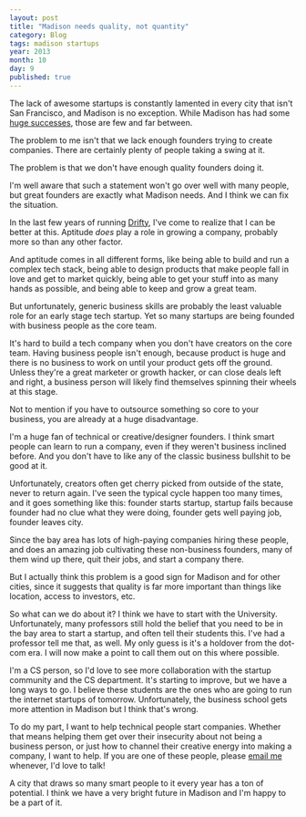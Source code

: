 ```yaml
---
layout: post
title: "Madison needs quality, not quantity"
category: Blog
tags: madison startups
year: 2013
month: 10
day: 9
published: true
---
```


The lack of awesome startups is constantly lamented in every city that isn't San Francisco, and Madison is no exception. While Madison has had some [huge successes](http://epic.com/), those are few and far between.

The problem to me isn't that we lack enough founders trying to create companies. There are certainly plenty of people taking a swing at it.

The problem is that we don't have enough quality founders doing it.

I'm well aware that such a statement won't go over well with many people, but great founders are exactly what Madison needs. And I think we can fix the situation.

In the last few years of running [Drifty](http://drifty.com/), I've come to realize that I can be better at this. Aptitude *does* play a role in growing a company, probably more so than any other factor.

And aptitude comes in all different forms, like being able to build and run a complex tech stack, being able to design products that make people fall in love and get to market quickly, being able to get your stuff into as many hands as possible, and being able to keep and grow a great team.

But unfortunately, generic business skills are probably the least valuable role for an early stage tech startup. Yet so many startups are being founded with business people as the core team.

It's hard to build a tech company when you don't have creators on the core team. Having business people isn't enough, because product is huge and there is no business to work on until your product gets off the ground. Unless they're a great marketer or growth hacker, or can close deals left and right, a business person will likely find themselves spinning their wheels at this stage.

Not to mention if you have to outsource something so core to your business, you are already at a huge disadvantage.

I'm a huge fan of technical or creative/designer founders. I think smart people can learn to run a company, even if they weren't business inclined before. And you don't have to like any of the classic business bullshit to be good at it.

Unfortunately, creators often get cherry picked from outside of the state, never to return again. I've seen the typical cycle happen too many times, and it goes something like this: founder starts startup, startup fails because founder had no clue what they were doing, founder gets well paying job, founder leaves city.

Since the bay area has lots of high-paying companies hiring these people, and does an amazing job cultivating these non-business founders, many of them wind up there, quit their jobs, and start a company there.

But I actually think this problem is a good sign for Madison and for other cities, since it suggests that quality is far more important than things like location, access to investors, etc.

So what can we do about it? I think we have to start with the University. Unfortunately, many professors still hold the belief that you need to be in the bay area to start a startup, and often tell their students this. I've had a professor tell me that, as well. My only guess is it's a holdover from the dot-com era. I will now make a point to call them out on this where possible.

I'm a CS person, so I'd love to see more collaboration with the startup community and the CS department. It's starting to improve, but we have a long ways to go. I believe these students are the ones who are going to run the internet startups of tomorrow. Unfortunately, the business school gets more attention in Madison but I think that's wrong.

To do my part, I want to help technical people start companies. Whether that means helping them get over their insecurity about not being a business person, or just how to channel their creative energy into making a company, I want to help. If you are one of these people, please <a href="mailto:max@drifty.com">email me</a> whenever, I'd love to talk!

A city that draws so many smart people to it every year has a ton of potential. I think we have a very bright future in Madison and I'm happy to be a part of it.

